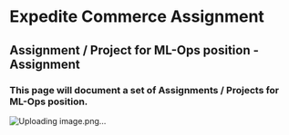 # Expedite Commerce Assignment

## Assignment / Project for ML-Ops position - Assignment
### This page will document a set of Assignments / Projects for ML-Ops position.

![Uploading image.png…]()
